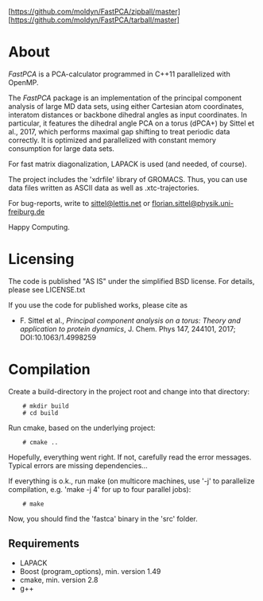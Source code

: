 [https://github.com/moldyn/FastPCA/zipball/master]
[https://github.com/moldyn/FastPCA/tarball/master]
# About #

*FastPCA* is a PCA-calculator programmed in C++11 parallelized with OpenMP.

The *FastPCA* package is an implementation of the principal component analysis of large MD data sets, using either Cartesian atom coordinates, interatom distances or backbone dihedral angles as input coordinates. In particular, it features the dihedral angle PCA on a torus (dPCA+) by Sittel et al., 2017, which performs maximal gap shifting to treat periodic data correctly. It is optimized and parallelized with constant memory consumption for large data sets.

For fast matrix diagonalization, LAPACK is used (and needed, of course).

The project includes the 'xdrfile' library of GROMACS. Thus, you can
use data files written as ASCII data as well as .xtc-trajectories.

For bug-reports, write to
   sittel@lettis.net
or
   florian.sittel@physik.uni-freiburg.de

Happy Computing.

# Licensing #
The code is published "AS IS" under the simplified BSD license.
For details, please see LICENSE.txt

If you use the code for published works, please cite as

- F. Sittel et al., *Principal component analysis on a torus: Theory and application to protein dynamics*, J. Chem. Phys 147, 244101, 2017; DOI:10.1063/1.4998259


# Compilation #

Create a build-directory in the project root and change into
that directory:
```
    # mkdir build
    # cd build
```
Run cmake, based on the underlying project:
```
    # cmake ..
```
Hopefully, everything went right.
If not, carefully read the error messages.
Typical errors are missing dependencies...

If everything is o.k., run make (on multicore machines, use '-j' to parallelize
compilation, e.g. 'make -j 4' for up to four parallel jobs):
```
    # make
```
Now, you should find the 'fastca' binary in the 'src' folder.

## Requirements ##
  * LAPACK
  * Boost (program_options), min. version 1.49
  * cmake, min. version 2.8
  * g++

